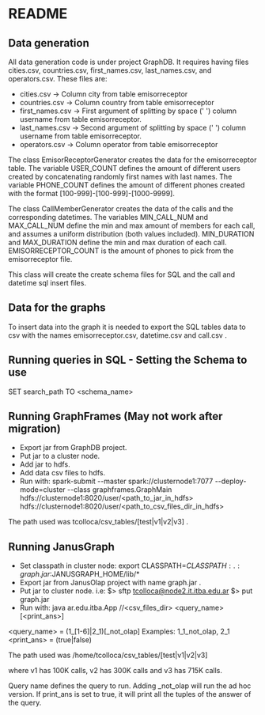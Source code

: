 # README

## Data generation

All data generation code is under project GraphDB. It requires having files cities.csv, countries.csv, first_names.csv, last_names.csv, and operators.csv. These files are:

- cities.csv -> Column city from table emisorreceptor
- countries.csv -> Column country from table emisorreceptor
- first_names.csv -> First argument of splitting by space (' ') column username from table emisorreceptor.
- last_names.csv -> Second argument of splitting by space (' ') column username from table emisorreceptor.
- operators.csv -> Column operator from table emisorreceptor

The class EmisorReceptorGenerator creates the data for the emisorreceptor table.
The variable USER_COUNT defines the amount of different users created by concatenating randomly first names with last names.
The variable PHONE_COUNT defines the amount of different phones created with the format [100-999]-[100-999]-[1000-9999].

The class CallMemberGenerator creates the data of the calls and the corresponding datetimes.
The variables MIN_CALL_NUM and MAX_CALL_NUM define the min and max amount of members for each call, and assumes a uniform distribution (both values included). MIN_DURATION and MAX_DURATION define the min and max duration of each call. EMISORRECEPTOR_COUNT is the amount of phones to pick from the emisorreceptor file. 

This class will create the create schema files for SQL and the call and datetime sql insert files.

## Data for the graphs

To insert data into the graph it is needed to export the SQL tables data to csv with the names emisorreceptor.csv, datetime.csv and call.csv . 

## Running queries in SQL - Setting the Schema to use

SET search_path TO <schema_name>

## Running GraphFrames (May not work after migration)

- Export jar from GraphDB project.
- Put jar to a cluster node.
- Add jar to hdfs.
- Add data csv files to hdfs.
- Run with: 
spark-submit --master spark://clusternode1:7077 --deploy-mode=cluster --class graphframes.GraphMain hdfs://clusternode1:8020/user/<path_to_jar_in_hdfs> hdfs://clusternode1:8020/user/<path_to_csv_files_dir_in_hdfs>

The path used was tcolloca/csv_tables/[test|v1|v2|v3] .

## Running JanusGraph

- Set classpath in cluster node: export CLASSPATH=$CLASSPATH:.:graph.jar:$JANUSGRAPH_HOME/lib/*
- Export jar from JanusOlap project with name graph.jar . 
- Put jar to cluster node. i.e: 
	$> sftp tcolloca@node2.it.itba.edu.ar
		$> put graph.jar
- Run with:
java ar.edu.itba.App <path>/<to>/<csv_files_dir> <query_name> [<print_ans>]

<query_name> = (1_[1-6]|2_1)[_not_olap] Examples: 1_1_not_olap, 2_1
<print_ans> = (true|false) 

The path used was /home/tcolloca/csv_tables/[test|v1|v2|v3]

where v1 has 100K calls, v2 has 300K calls and v3 has 715K calls.

Query name defines the query to run. Adding _not_olap will run the ad hoc version. 
If print_ans is set to true, it will print all the tuples of the answer of the query.








